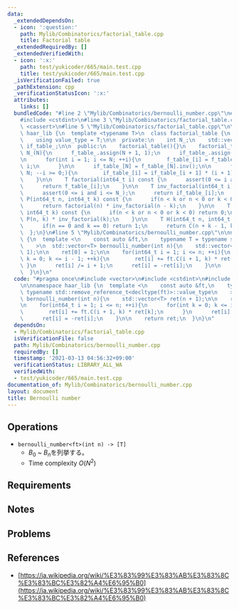 ```yaml
---
data:
  _extendedDependsOn:
  - icon: ':question:'
    path: Mylib/Combinatorics/factorial_table.cpp
    title: Factorial table
  _extendedRequiredBy: []
  _extendedVerifiedWith:
  - icon: ':x:'
    path: test/yukicoder/665/main.test.cpp
    title: test/yukicoder/665/main.test.cpp
  _isVerificationFailed: true
  _pathExtension: cpp
  _verificationStatusIcon: ':x:'
  attributes:
    links: []
  bundledCode: "#line 2 \"Mylib/Combinatorics/bernoulli_number.cpp\"\n#include <vector>\n\
    #include <cstdint>\n#line 3 \"Mylib/Combinatorics/factorial_table.cpp\"\n#include\
    \ <cassert>\n#line 5 \"Mylib/Combinatorics/factorial_table.cpp\"\n\nnamespace\
    \ haar_lib {\n  template <typename T>\n  class factorial_table {\n  public:\n\
    \    using value_type = T;\n\n  private:\n    int N_;\n    std::vector<T> f_table_,\
    \ if_table_;\n\n  public:\n    factorial_table(){}\n    factorial_table(int N):\
    \ N_(N){\n      f_table_.assign(N + 1, 1);\n      if_table_.assign(N + 1, 1);\n\
    \n      for(int i = 1; i <= N; ++i){\n        f_table_[i] = f_table_[i - 1] *\
    \ i;\n      }\n\n      if_table_[N] = f_table_[N].inv();\n\n      for(int i =\
    \ N; --i >= 0;){\n        if_table_[i] = if_table_[i + 1] * (i + 1);\n      }\n\
    \    }\n\n    T factorial(int64_t i) const {\n      assert(0 <= i and i <= N_);\n\
    \      return f_table_[i];\n    }\n\n    T inv_factorial(int64_t i) const {\n\
    \      assert(0 <= i and i <= N_);\n      return if_table_[i];\n    }\n\n    T\
    \ P(int64_t n, int64_t k) const {\n      if(n < k or n < 0 or k < 0) return 0;\n\
    \      return factorial(n) * inv_factorial(n - k);\n    }\n\n    T C(int64_t n,\
    \ int64_t k) const {\n      if(n < k or n < 0 or k < 0) return 0;\n      return\
    \ P(n, k) * inv_factorial(k);\n    }\n\n    T H(int64_t n, int64_t k) const {\n\
    \      if(n == 0 and k == 0) return 1;\n      return C(n + k - 1, k);\n    }\n\
    \  };\n}\n#line 5 \"Mylib/Combinatorics/bernoulli_number.cpp\"\n\nnamespace haar_lib\
    \ {\n  template <\n    const auto &ft,\n    typename T = typename std::remove_reference_t<decltype(ft)>::value_type\n\
    \    >\n  std::vector<T> bernoulli_number(int n){\n    std::vector<T> ret(n +\
    \ 1);\n\n    ret[0] = 1;\n\n    for(int64_t i = 1; i <= n; ++i){\n      for(int\
    \ k = 0; k <= i - 1; ++k){\n        ret[i] += ft.C(i + 1, k) * ret[k];\n     \
    \ }\n      ret[i] /= i + 1;\n      ret[i] = -ret[i];\n    }\n\n    return ret;\n\
    \  }\n}\n"
  code: "#pragma once\n#include <vector>\n#include <cstdint>\n#include \"Mylib/Combinatorics/factorial_table.cpp\"\
    \n\nnamespace haar_lib {\n  template <\n    const auto &ft,\n    typename T =\
    \ typename std::remove_reference_t<decltype(ft)>::value_type\n    >\n  std::vector<T>\
    \ bernoulli_number(int n){\n    std::vector<T> ret(n + 1);\n\n    ret[0] = 1;\n\
    \n    for(int64_t i = 1; i <= n; ++i){\n      for(int k = 0; k <= i - 1; ++k){\n\
    \        ret[i] += ft.C(i + 1, k) * ret[k];\n      }\n      ret[i] /= i + 1;\n\
    \      ret[i] = -ret[i];\n    }\n\n    return ret;\n  }\n}\n"
  dependsOn:
  - Mylib/Combinatorics/factorial_table.cpp
  isVerificationFile: false
  path: Mylib/Combinatorics/bernoulli_number.cpp
  requiredBy: []
  timestamp: '2021-03-13 04:56:32+09:00'
  verificationStatus: LIBRARY_ALL_WA
  verifiedWith:
  - test/yukicoder/665/main.test.cpp
documentation_of: Mylib/Combinatorics/bernoulli_number.cpp
layout: document
title: Bernoulli number
---
```


## Operations

- `bernoulli_number<ft>(int n) -> [T]`
	- $B_0$ ~ $B_n$を列挙する。
	- Time complexity $O(N^2)$

## Requirements

## Notes

## Problems

## References

- [https://ja.wikipedia.org/wiki/%E3%83%99%E3%83%AB%E3%83%8C%E3%83%BC%E3%82%A4%E6%95%B0](https://ja.wikipedia.org/wiki/%E3%83%99%E3%83%AB%E3%83%8C%E3%83%BC%E3%82%A4%E6%95%B0)
